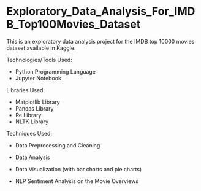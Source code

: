# Exploratory_Data_Analysis_For_IMDB_Top100Movies_Dataset
This is an exploratory data analysis project for the IMDB top 10000 movies dataset available in Kaggle.

Technologies/Tools Used: 

- Python Programming Language
- Jupyter Notebook
  
Libraries Used:

- Matplotlib Library
- Pandas Library
- Re Library
- NLTK Library

Techniques Used:

- Data Preprocessing and Cleaning

- Data Analysis 

- Data Visualization (with bar charts and pie charts)

- NLP Sentiment Analysis on the Movie Overviews


